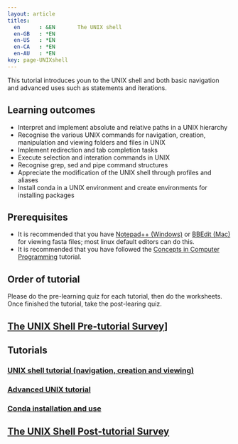 ```yaml
---
layout: article
titles:
  en      : &EN       The UNIX shell
  en-GB   : *EN
  en-US   : *EN
  en-CA   : *EN
  en-AU   : *EN
key: page-UNIXshell
---
```



This tutorial introduces youn to the UNIX shell and both basic navigation and advanced uses such as statements and iterations.<br>

## Learning outcomes
* Interpret and implement absolute and relative paths in a UNIX hierarchy
* Recognise the various UNIX commands for navigation, creation, manipulation and viewing folders and files in UNIX
* Implement redirection and tab completion tasks
* Execute selection and interation commands in UNIX
* Recognise grep, sed and pipe command structures
* Appreciate the modification of the UNIX shell through profiles and aliases
* Install conda in a UNIX environment and create environments for installing packages

## Prerequisites
* It is recommended that you have [Notepad++ (Windows)](https://notepad-plus-plus.org/downloads/) or [BBEdit (Mac)](https://www.barebones.com/products/bbedit/) for viewing fasta files; most linux default editors can do this.
* It is recommended that you have followed the [Concepts in Computer Programming](https://conmeehan.github.io/PathogenDataCourse/ConceptsInComputerProgramming) tutorial.

## Order of tutorial

Please do the pre-learning quiz for each tutorial, then do the worksheets. <br />
Once finished the tutorial, take the post-learing quiz.<br />

## <a href="https://ntusurvey.onlinesurveys.ac.uk/the-unix-shell-pre-tutorial-survey" target="_blank">The UNIX Shell Pre-tutorial Survey</a>]

## Tutorials
### [UNIX shell tutorial (navigation, creation and viewing)](https://conmeehan.github.io/UNIXtutorial)
### [Advanced UNIX tutorial](https://conmeehan.github.io/advancedUNIXtutorial)
### [Conda installation and use](https://conmeehan.github.io/PathogenDataCourse/Worksheets/CondaInstallAndUse)

## <a href="https://ntusurvey.onlinesurveys.ac.uk/the-unix-shell-post-tutorial-survey" target="_blank">The UNIX Shell Post-tutorial Survey</a>

